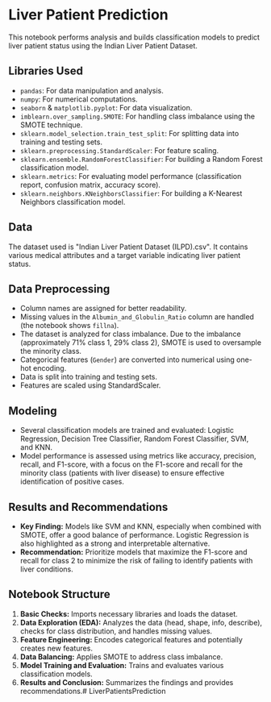 # Liver Patient Prediction

This notebook performs analysis and builds classification models to predict liver patient status using the Indian Liver Patient Dataset.

##  Libraries Used

* `pandas`:  For data manipulation and analysis.
* `numpy`: For numerical computations.
* `seaborn` & `matplotlib.pyplot`: For data visualization.
* `imblearn.over_sampling.SMOTE`:  For handling class imbalance using the SMOTE technique.
* `sklearn.model_selection.train_test_split`: For splitting data into training and testing sets.
* `sklearn.preprocessing.StandardScaler`:  For feature scaling.
* `sklearn.ensemble.RandomForestClassifier`:  For building a Random Forest classification model.
* `sklearn.metrics`: For evaluating model performance (classification report, confusion matrix, accuracy score).
* `sklearn.neighbors.KNeighborsClassifier`:  For building a K-Nearest Neighbors classification model.

## Data

The dataset used is "Indian Liver Patient Dataset (ILPD).csv".  It contains various medical attributes and a target variable indicating liver patient status.

## Data Preprocessing

* Column names are assigned for better readability.
* Missing values in the `Albumin_and_Globulin_Ratio` column are handled (the notebook shows `fillna`).
* The dataset is analyzed for class imbalance. Due to the imbalance (approximately 71% class 1, 29% class 2), SMOTE is used to oversample the minority class.
* Categorical features (`Gender`) are converted into numerical using one-hot encoding.
* Data is split into training and testing sets.
* Features are scaled using StandardScaler.

##  Modeling

* Several classification models are trained and evaluated: Logistic Regression, Decision Tree Classifier, Random Forest Classifier, SVM, and KNN.
* Model performance is assessed using metrics like accuracy, precision, recall, and F1-score, with a focus on the F1-score and recall for the minority class (patients with liver disease) to ensure effective identification of positive cases.

## Results and Recommendations

* **Key Finding:** Models like SVM and KNN, especially when combined with SMOTE, offer a good balance of performance. Logistic Regression is also highlighted as a strong and interpretable alternative.
* **Recommendation:** Prioritize models that maximize the F1-score and recall for class 2 to minimize the risk of failing to identify patients with liver conditions.

##  Notebook Structure

1.  **Basic Checks:** Imports necessary libraries and loads the dataset.
2.  **Data Exploration (EDA):** Analyzes the data (head, shape, info, describe), checks for class distribution, and handles missing values.
3.  **Feature Engineering:** Encodes categorical features and potentially creates new features.
4.  **Data Balancing:** Applies SMOTE to address class imbalance.
5.  **Model Training and Evaluation:** Trains and evaluates various classification models.
6.  **Results and Conclusion:** Summarizes the findings and provides recommendations.# LiverPatientsPrediction
